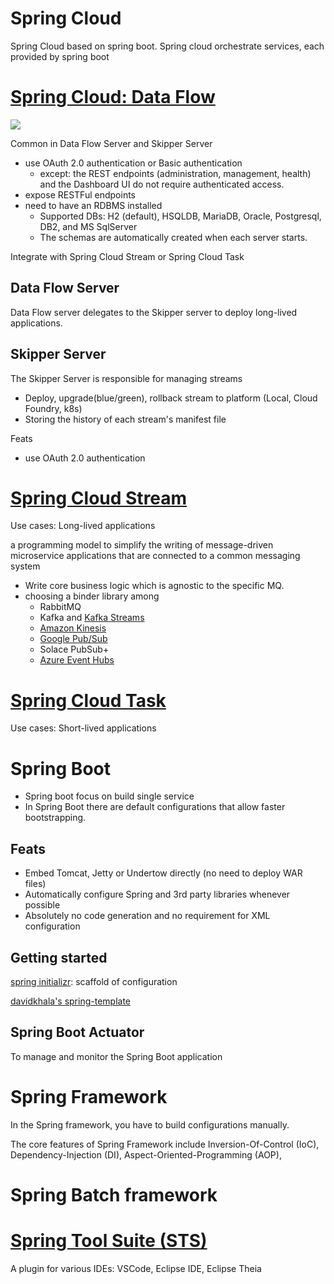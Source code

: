 # Spring Cloud
Spring Cloud based on spring boot. Spring cloud orchestrate services, each provided by spring boot

# [Spring Cloud: Data Flow](https://github.com/spring-cloud/spring-cloud-dataflow)

![](https://dataflow.spring.io/static/19e89c2894aa4586aec3336ac4e6954b/5105f/arch-overview.webp)



Common in Data Flow Server and Skipper Server
- use OAuth 2.0 authentication or Basic authentication
  - except: the REST endpoints (administration, management, health) and the Dashboard UI do not require authenticated access.
- expose RESTFul endpoints
- need to have an RDBMS installed
  - Supported DBs: H2 (default), HSQLDB, MariaDB, Oracle, Postgresql, DB2, and MS SqlServer
  - The schemas are automatically created when each server starts.

Integrate with Spring Cloud Stream or Spring Cloud Task

## Data Flow Server
Data Flow server delegates to the Skipper server to deploy long-lived applications.


## Skipper Server
The Skipper Server is responsible for managing streams
- Deploy, upgrade(blue/green), rollback stream to platform (Local, Cloud Foundry, k8s)
- Storing the history of each stream's manifest file

Feats
- use OAuth 2.0 authentication




# [Spring Cloud Stream](https://github.com/spring-cloud/spring-cloud-stream) 
Use cases: Long-lived applications

a programming model to simplify the writing of message-driven microservice applications that are connected to a common messaging system
- Write core business logic which is agnostic to the specific MQ.
- choosing a binder library among 
  - RabbitMQ
  - Kafka and [Kafka Streams](https://kafka.apache.org/documentation/streams/)
  - [Amazon Kinesis](https://aws.amazon.com/kinesis/)
  - [Google Pub/Sub](https://cloud.google.com/pubsub/docs/)
  - Solace PubSub+
  - [Azure Event Hubs](https://azure.microsoft.com/en-us/services/event-hubs/)



# [Spring Cloud Task](https://github.com/spring-cloud/spring-cloud-task)
Use cases: Short-lived applications



# Spring Boot
- Spring boot focus on build single service
- In Spring Boot there are default configurations that allow faster bootstrapping.
## Feats
- Embed Tomcat, Jetty or Undertow directly (no need to deploy WAR files)
- Automatically configure Spring and 3rd party libraries whenever possible
- Absolutely no code generation and no requirement for XML configuration
## Getting started
[spring initializr](https://start.spring.io/): scaffold of configuration

[davidkhala's spring-template](https://github.com/davidkhala/spring-template)

## Spring Boot Actuator
To manage and monitor the Spring Boot application

# Spring Framework
In the Spring framework, you have to build configurations manually. 

The core features of Spring Framework include Inversion-Of-Control (IoC), Dependency-Injection (DI), Aspect-Oriented-Programming (AOP),

# Spring Batch framework

# [Spring Tool Suite (STS)](https://spring.io/guides/gs/sts)
A plugin for various IDEs: VSCode, Eclipse IDE, Eclipse Theia
